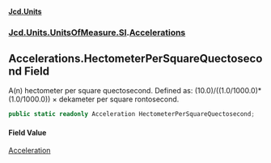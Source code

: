 #### [Jcd.Units](index.md 'index')
### [Jcd.Units.UnitsOfMeasure.SI](Jcd.Units.UnitsOfMeasure.SI.md 'Jcd.Units.UnitsOfMeasure.SI').[Accelerations](Accelerations.md 'Jcd.Units.UnitsOfMeasure.SI.Accelerations')

## Accelerations.HectometerPerSquareQuectosecond Field

A(n) hectometer per square quectosecond. Defined as: (10.0)/((1.0/1000.0)*(1.0/1000.0)) × dekameter per square rontosecond.

```csharp
public static readonly Acceleration HectometerPerSquareQuectosecond;
```

#### Field Value
[Acceleration](Acceleration.md 'Jcd.Units.UnitTypes.Acceleration')